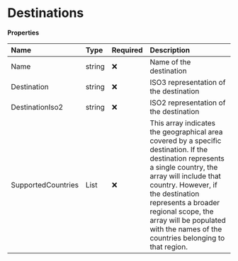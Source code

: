 # Destinations

**Properties**

| Name               | Type         | Required | Description                                                                                                                                                                                                                                                                                                               |
| :----------------- | :----------- | :------- | :------------------------------------------------------------------------------------------------------------------------------------------------------------------------------------------------------------------------------------------------------------------------------------------------------------------------ |
| Name               | string       | ❌       | Name of the destination                                                                                                                                                                                                                                                                                                   |
| Destination        | string       | ❌       | ISO3 representation of the destination                                                                                                                                                                                                                                                                                    |
| DestinationIso2    | string       | ❌       | ISO2 representation of the destination                                                                                                                                                                                                                                                                                    |
| SupportedCountries | List<string> | ❌       | This array indicates the geographical area covered by a specific destination. If the destination represents a single country, the array will include that country. However, if the destination represents a broader regional scope, the array will be populated with the names of the countries belonging to that region. |

